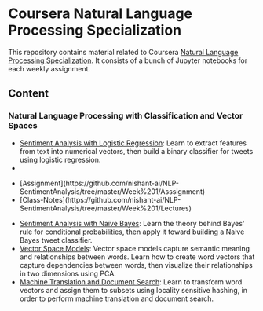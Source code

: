 # Coursera Natural Language Processing Specialization

This repository contains material related to Coursera [Natural Language Processing Specialization](https://www.coursera.org/specializations/natural-language-processing). It consists of a bunch of Jupyter notebooks for each weekly assignment.

## Content

### Natural Language Processing with Classification and Vector Spaces

* [Sentiment Analysis with Logistic Regression](https://github.com/nishant-ai/NLP-SentimentAnalysis/tree/master/Week%201): Learn to extract features from text into numerical vectors, then build a binary classifier for tweets using logistic regression.
* 
<ul>
  
  <li>[Assignment](https://github.com/nishant-ai/NLP-SentimentAnalysis/tree/master/Week%201/Asssignment)</li>
  <li>[Class-Notes](https://github.com/nishant-ai/NLP-SentimentAnalysis/tree/master/Week%201/Lectures)</li>
  
</ul>

* [Sentiment Analysis with Naïve Bayes](#): Learn the theory behind Bayes' rule for conditional probabilities, then apply it toward building a Naive Bayes tweet classifier.
* [Vector Space Models](#): Vector space models capture semantic meaning and relationships between words. Learn how to create word vectors that capture dependencies between words, then visualize their relationships in two dimensions using PCA.
* [Machine Translation and Document Search](#): Learn to transform word vectors and assign them to subsets using locality sensitive hashing, in order to perform machine translation and document search.
